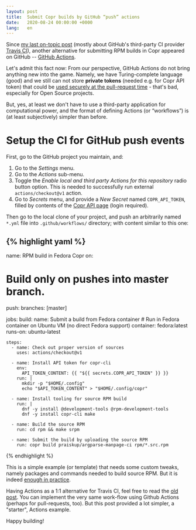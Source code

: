 ```yaml
---
layout: post
title:  Submit Copr builds by GitHub “push” actions
date:   2020-08-24 00:00:00 +0000
lang:   en
---
```


Since [my last on-topic post][ci-cd-travis] (mostly about GitHub's
third-party CI provider [Travis CI][travis]), another alternative for submitting
RPM builds in Copr appeared on GitHub -- [GitHub Actions][actions-introduced].

Let's admit this fact now:  From our perspective, GitHub Actions do not
bring anything new into the game.  Namely, we have Turing-complete language
(good) and we still can not store **private tokens** (needed e.g. for Copr API
token) that could be [used securely at the pull-request time][github-problem] -
that's bad, especially for Open Source projects.

But, yes, at least we don't have to use a third-party application for
computational power, and the format of defining Actions (or “workflows”) is
(at least subjectively) simpler than before.


# Setup the CI for GitHub push events

First, go to the GitHub project you maintain, and:

1. Go to the *Settings* menu.
2. Go to the *Actions* sub-menu.
3. Toggle the *Enable local and third party Actions for this repository* radio
   button option.  This is needed to successfully run external
   `actions/checkout@v1` action.
4. Go to *Secrets* menu, and provide a *New Secret* named `COPR_API_TOKEN`,
   filled by contents of the [Copr API page][copr-api] (login required).

Then go to the local clone of your project, and push an arbitrarily named
`*.yml` file into `.github/workflows/` directory;  with content similar to this
one:

{% highlight yaml %}
---
name: RPM build in Fedora Copr
on:
  # Build only on pushes into master branch.
  push:
    branches: [master]

jobs:
  build:
    name: Submit a build from Fedora container
    # Run in Fedora container on Ubuntu VM (no direct Fedora support)
    container: fedora:latest
    runs-on: ubuntu-latest

    steps:
      - name: Check out proper version of sources
        uses: actions/checkout@v1

      - name: Install API token for copr-cli
        env:
          API_TOKEN_CONTENT: {{ "${{ secrets.COPR_API_TOKEN" }} }}
        run: |
          mkdir -p "$HOME/.config"
          echo "$API_TOKEN_CONTENT" > "$HOME/.config/copr"

      - name: Install tooling for source RPM build
        run: |
          dnf -y install @development-tools @rpm-development-tools
          dnf -y install copr-cli make

      - name: Build the source RPM
        run: cd rpm && make srpm

      - name: Submit the build by uploading the source RPM
        run: copr build praiskup/argparse-manpage-ci rpm/*.src.rpm
{% endhighlight %}

This is a simple example (or template) that needs some custom tweaks, namely
packages and commands needed to build source RPM.  But it is indeed
[enough in practice][deployment].

Having Actions as a 1:1 alternative for Travis CI, feel free to read the [old
post][ci-cd-travis].   You can implement the very same work-flow using Github
Actions (perhaps for pull-requests, too).  But this post provided a lot simpler,
a "starter", Actions example.

Happy building!


[ci-cd-travis]: copr-ci-and-custom-source-method.html
[travis]: https://travis-ci.org/
[github-problem]: https://github.community/t/make-secrets-available-to-builds-of-forks/16166/31
[actions-introduced]: https://github.blog/2018-10-17-action-demos/
[copr-api]: https://copr.fedorainfracloud.org/api/
[deployment]: https://github.com/praiskup/argparse-manpage/blob/master/.github/workflows/push-copr-build.yml

